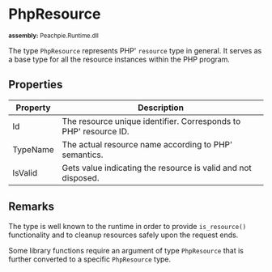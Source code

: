 # PhpResource

<small>**assembly:** Peachpie.Runtime.dll</small>

The type `PhpResource` represents PHP' `resource` type in general. It serves as a base type for all the resource instances within the PHP program.

## Properties

Property | Description
---      | ---
Id | The resource unique identifier. Corresponds to PHP' resource ID.
TypeName | The actual resource name according to PHP' semantics.
IsValid | Gets value indicating the resource is valid and not disposed.

## Remarks

The type is well known to the runtime in order to provide `is_resource()` functionality and to cleanup resources safely upon the request ends.

Some library functions require an argument of type `PhpResource` that is further converted to a specific `PhpResource` type.
